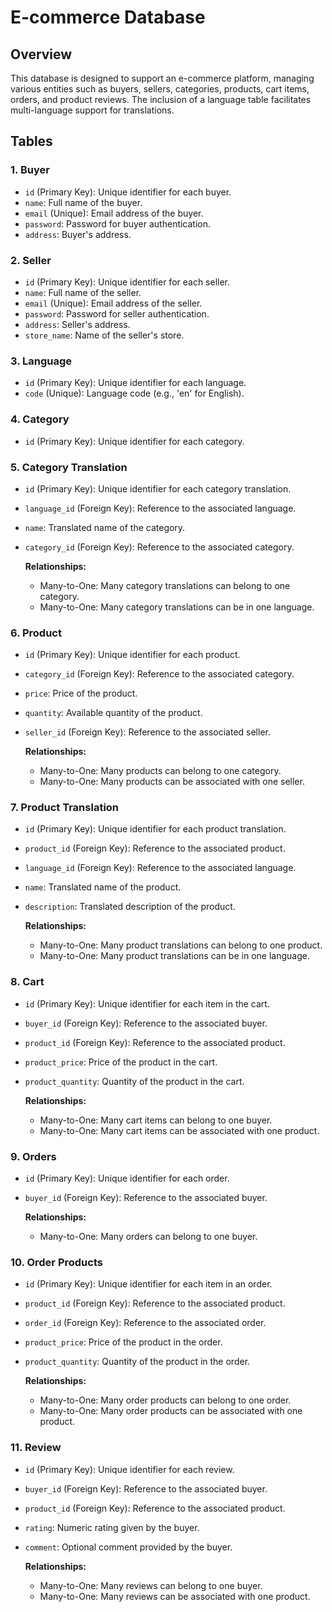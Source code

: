 # E-commerce Database

## Overview

This database is designed to support an e-commerce platform, managing various entities such as buyers, sellers, categories, products, cart items, orders, and product reviews. The inclusion of a language table facilitates multi-language support for translations.

## Tables

### 1. Buyer

- `id` (Primary Key): Unique identifier for each buyer.
- `name`: Full name of the buyer.
- `email` (Unique): Email address of the buyer.
- `password`: Password for buyer authentication.
- `address`: Buyer's address.

### 2. Seller

- `id` (Primary Key): Unique identifier for each seller.
- `name`: Full name of the seller.
- `email` (Unique): Email address of the seller.
- `password`: Password for seller authentication.
- `address`: Seller's address.
- `store_name`: Name of the seller's store.

### 3. Language

- `id` (Primary Key): Unique identifier for each language.
- `code` (Unique): Language code (e.g., 'en' for English).

### 4. Category

- `id` (Primary Key): Unique identifier for each category.

### 5. Category Translation

- `id` (Primary Key): Unique identifier for each category translation.
- `language_id` (Foreign Key): Reference to the associated language.
- `name`: Translated name of the category.
- `category_id` (Foreign Key): Reference to the associated category.
  
  **Relationships:**
  - Many-to-One: Many category translations can belong to one category.
  - Many-to-One: Many category translations can be in one language.

### 6. Product

- `id` (Primary Key): Unique identifier for each product.
- `category_id` (Foreign Key): Reference to the associated category.
- `price`: Price of the product.
- `quantity`: Available quantity of the product.
- `seller_id` (Foreign Key): Reference to the associated seller.

  **Relationships:**
  - Many-to-One: Many products can belong to one category.
  - Many-to-One: Many products can be associated with one seller.

### 7. Product Translation

- `id` (Primary Key): Unique identifier for each product translation.
- `product_id` (Foreign Key): Reference to the associated product.
- `language_id` (Foreign Key): Reference to the associated language.
- `name`: Translated name of the product.
- `description`: Translated description of the product.

  **Relationships:**
  - Many-to-One: Many product translations can belong to one product.
  - Many-to-One: Many product translations can be in one language.

### 8. Cart

- `id` (Primary Key): Unique identifier for each item in the cart.
- `buyer_id` (Foreign Key): Reference to the associated buyer.
- `product_id` (Foreign Key): Reference to the associated product.
- `product_price`: Price of the product in the cart.
- `product_quantity`: Quantity of the product in the cart.

  **Relationships:**
  - Many-to-One: Many cart items can belong to one buyer.
  - Many-to-One: Many cart items can be associated with one product.

### 9. Orders

- `id` (Primary Key): Unique identifier for each order.
- `buyer_id` (Foreign Key): Reference to the associated buyer.

  **Relationships:**
  - Many-to-One: Many orders can belong to one buyer.

### 10. Order Products

- `id` (Primary Key): Unique identifier for each item in an order.
- `product_id` (Foreign Key): Reference to the associated product.
- `order_id` (Foreign Key): Reference to the associated order.
- `product_price`: Price of the product in the order.
- `product_quantity`: Quantity of the product in the order.

  **Relationships:**
  - Many-to-One: Many order products can belong to one order.
  - Many-to-One: Many order products can be associated with one product.

### 11. Review

- `id` (Primary Key): Unique identifier for each review.
- `buyer_id` (Foreign Key): Reference to the associated buyer.
- `product_id` (Foreign Key): Reference to the associated product.
- `rating`: Numeric rating given by the buyer.
- `comment`: Optional comment provided by the buyer.

  **Relationships:**
  - Many-to-One: Many reviews can belong to one buyer.
  - Many-to-One: Many reviews can be associated with one product.

